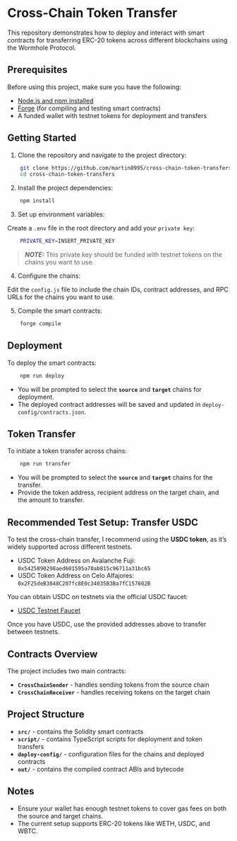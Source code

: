 # Cross-Chain Token Transfer

This repository demonstrates how to deploy and interact with smart contracts for transferring ERC-20 tokens across different blockchains using the Wormhole Protocol.

## Prerequisites

Before using this project, make sure you have the following:

 - [Node.js and npm installed](https://docs.npmjs.com/downloading-and-installing-node-js-and-npm)
 - [Forge](https://book.getfoundry.sh/getting-started/installation) (for compiling and testing smart contracts)
 - A funded wallet with testnet tokens for deployment and transfers

 ## Getting Started

 1. Clone the repository and navigate to the project directory:

```bash
    git clone https://github.com/martin0995/cross-chain-token-transfers
    cd cross-chain-token-transfers
```

2. Install the project dependencies:

```bash
    npm install
```

3. Set up environment variables:

Create a `.env` file in the root directory and add your `private key`:

```bash
    PRIVATE_KEY=INSERT_PRIVATE_KEY
```

> **_NOTE:_** This private key should be funded with testnet tokens on the chains you want to use.

4. Configure the chains:

Edit the `config.js` file to include the chain IDs, contract addresses, and RPC URLs for the chains you want to use.

5. Compile the smart contracts:

```bash
    forge compile
```

## Deployment

To deploy the smart contracts:

```bash
    npm run deploy
```

 - You will be prompted to select the **`source`** and **`target`** chains for deployment.
 - The deployed contract addresses will be saved and updated in `deploy-config/contracts.json`.

## Token Transfer

To initiate a token transfer across chains:

```bash
    npm run transfer
```

 - You will be prompted to select the **`source`** and **`target`** chains for the transfer.
 - Provide the token address, recipient address on the target chain, and the amount to transfer.

## Recommended Test Setup: Transfer USDC

To test the cross-chain transfer, I recommend using the **USDC token**, as it’s widely supported across different testnets.

 - USDC Token Address on Avalanche Fuji: `0x5425890298aed601595a70ab815c96711a31bc65`
 - USDC Token Address on Celo Alfajores: `0x2F25deB3848C207fc8E0c34035B3Ba7fC157602B`

You can obtain USDC on testnets via the official USDC faucet:

 - [USDC Testnet Faucet](https://faucet.circle.com/)

 Once you have USDC, use the provided addresses above to transfer between testnets.

## Contracts Overview

The project includes two main contracts:

 - **`CrossChainSender`** - handles sending tokens from the source chain
 - **`CrossChainReceiver`** - handles receiving tokens on the target chain

## Project Structure

 - **`src/`** - contains the Solidity smart contracts
 - **`script/`** - contains TypeScript scripts for deployment and token transfers
 - **`deploy-config/`** - configuration files for the chains and deployed contracts
 - **`out/`** - contains the compiled contract ABIs and bytecode

## Notes

 - Ensure your wallet has enough testnet tokens to cover gas fees on both the source and target chains.
 - The current setup supports ERC-20 tokens like WETH, USDC, and WBTC.